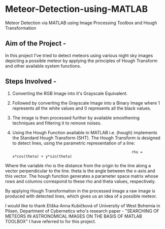 # Meteor-Detection-using-MATLAB
Meteor Detection via MATLAB using Image Processing Toolbox and Hough Transformation
## Aim of the Project - 
In this project I've tried to detect meteors using various night sky images depicting a possible meteor by applying the principles of Hough Transform and other available system functions.

## Steps Involved - 
1) Converting the RGB Image into it's Grayscale Equivalent.
2) Followed by converting the Grayscale Image into a Binary Image where 1 represents all the white values and 0 represents all the black values. 
3) The image is then processed further by available smoothening techniques and filtering it to remove noises.
4) Using the Hough Function available in MATLAB i.e. (hough) implements the Standard Hough Transform (SHT). The Hough Transform is designed to detect lines, using the parametric representation of a line:

                                                             rho = x*cos(theta) + y*sin(theta)

  Where the variable rho is the distance from the origin to the line along a vector perpendicular to the line. theta is the angle between the x-axis and this vector. The hough       function generates a parameter space matrix whose rows and columns correspond to these rho and theta values, respectively.

  By applying Hough Transformation in the processed image a raw image is produced with detected lines, which gives us an idea of a possible meteor.
  
I would like to thank Eliška Anna Kubičková of University of West Bohemia in Pilsen, Department of Cybernetics who's research paper - "SEARCHING OF METEORS IN ASTRONOMICAL IMAGES
ON THE BASIS OF MATLAB TOOLBOX" I have referred to for this project.

